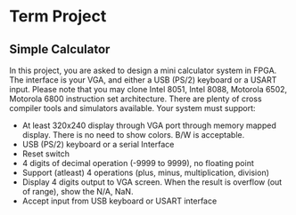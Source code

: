 # Term Project 
## Simple Calculator

In this project, you are asked to design a mini calculator system in FPGA. The interface is your VGA, and either a USB (PS/2) keyboard or a USART input. Please note that you may clone Intel 8051, Intel 8088, Motorola 6502, Motorola 6800 instruction set architecture. There are plenty of cross compiler tools and simulators available. Your system must support: 
- At least 320x240 display through VGA port through memory mapped display. There is no need to show 		colors. B/W is acceptable. 
- USB (PS/2) keyboard or a serial Interface 
- Reset switch 
- 4 digits of decimal operation (-9999 to 9999), no floating point 
- Support (atleast) 4 operations (plus, minus, multiplication, division) 
- Display 4 digits output to VGA screen. When the result is overflow (out of range), show the N/A, NaN. 
- Accept input from USB keyboard or USART interface